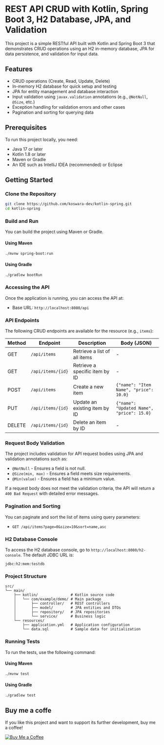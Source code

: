 # REST API CRUD with Kotlin, Spring Boot 3, H2 Database, JPA, and Validation

This project is a simple RESTful API built with Kotlin and Spring Boot 3 that demonstrates CRUD operations using an H2 in-memory database, JPA for data persistence, and validation for input data.

## Features

- CRUD operations (Create, Read, Update, Delete)
- In-memory H2 database for quick setup and testing
- JPA for entity management and database interaction
- Input validation using `javax.validation` annotations (e.g., `@NotNull`, `@Size`, etc.)
- Exception handling for validation errors and other cases
- Pagination and sorting for querying data

## Prerequisites

To run this project locally, you need:

- Java 17 or later
- Kotlin 1.8 or later
- Maven or Gradle
- An IDE such as IntelliJ IDEA (recommended) or Eclipse

## Getting Started

### Clone the Repository

```bash
git clone https://github.com/koswara-dev/kotlin-spring.git
cd kotlin-spring
```

### Build and Run

You can build the project using Maven or Gradle.

#### Using Maven

```bash
./mvnw spring-boot:run
```

#### Using Gradle

```bash
./gradlew bootRun
```

### Accessing the API

Once the application is running, you can access the API at:

- Base URL: `http://localhost:8080/api`

### API Endpoints

The following CRUD endpoints are available for the resource (e.g., `items`):

| Method | Endpoint            | Description                       | Body (JSON)                                  |
|--------|---------------------|-----------------------------------|----------------------------------------------|
| GET    | `/api/items`         | Retrieve a list of all items      | -                                            |
| GET    | `/api/items/{id}`    | Retrieve a specific item by ID    | -                                            |
| POST   | `/api/items`         | Create a new item                 | `{"name": "Item Name", "price": 10.0}`       |
| PUT    | `/api/items/{id}`    | Update an existing item by ID     | `{"name": "Updated Name", "price": 15.0}`    |
| DELETE | `/api/items/{id}`    | Delete an item by ID              | -                                            |

### Request Body Validation

The project includes validation for API request bodies using JPA and validation annotations such as:

- `@NotNull` - Ensures a field is not null.
- `@Size(min, max)` - Ensures a field meets size requirements.
- `@Min(value)` - Ensures a field has a minimum value.

If a request body does not meet the validation criteria, the API will return a `400 Bad Request` with detailed error messages.

### Pagination and Sorting

You can paginate and sort the list of items using query parameters:

- `GET /api/items?page=0&size=10&sort=name,asc`

### H2 Database Console

To access the H2 database console, go to `http://localhost:8080/h2-console`. The default JDBC URL is:

```
jdbc:h2:mem:testdb
```

### Project Structure

```
src/
└── main/
    ├── kotlin/               # Kotlin source code
    │   └── com/example/demo/ # Main package
    │       ├── controller/   # REST controllers
    │       ├── model/        # JPA entities and DTOs
    │       ├── repository/   # JPA repositories
    │       └── service/      # Business logic
    └── resources/
        ├── application.yml   # Application configuration
        └── data.sql          # Sample data for initialization
```

### Running Tests

To run the tests, use the following command:

#### Using Maven

```bash
./mvnw test
```

#### Using Gradle

```bash
./gradlew test
```

## Buy me a coffe

If you like this project and want to support its further development, buy me a coffee!

[![Buy Me a Coffee](https://www.buymeacoffee.com/assets/img/guidelines/download-assets-sm-1.svg)](https://www.buymeacoffee.com/kudajengke404)